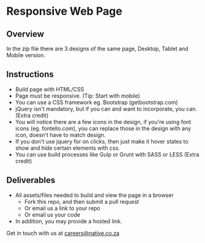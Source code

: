 # Responsive Web Page

## Overview

In the zip file there are 3 designs of the same page, Desktop, Tablet and Mobile version.

## Instructions

 - Build page with HTML/CSS
 - Page must be responsive. (Tip: Start with mobile)
 - You can use a CSS framework eg. Bootstrap (getbootstrap.com)
 - jQuery isn't mandatory, but if you can and want to incorporate, you can. (Extra credit)
 - You will notice there are a few icons in the design, if you're using font icons (eg. fontello.com), you can replace those in the design with any icon, doesn't have to match design.
 - If you don't use jquery for on clicks, then just make it hover states to show and hide certain elements with css.
 - You can use build processes like Gulp or Grunt with SASS or LESS (Extra credit)

## Deliverables

- All assets/files needed to build and view the page in a browser
	- Fork this repo, and then submit a pull request
	- Or email us a link to your repo
	- Or email us your code
- In addition, you may provide a hosted link.

Get in touch with us at <careers@native.co.za>
